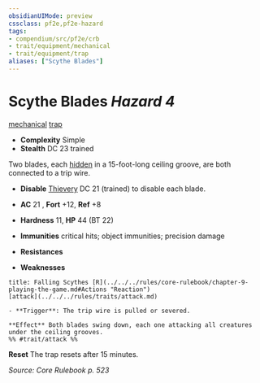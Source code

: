 ```yaml
---
obsidianUIMode: preview
cssclass: pf2e,pf2e-hazard
tags:
- compendium/src/pf2e/crb
- trait/equipment/mechanical
- trait/equipment/trap
aliases: ["Scythe Blades"]
---
```

# Scythe Blades *Hazard 4*  
[mechanical](mechanical.md)  [trap](trap.md)  

- **Complexity** Simple
- **Stealth** DC 23 trained  

Two blades, each [hidden](conditions.md#Hidden) in a 15-foot-long ceiling groove, are both connected to a trip wire.

- **Disable** [Thievery](../../skills.md#Thievery) DC 21 (trained) to disable each blade.  

- **AC** 21 , **Fort** +12, **Ref** +8
- **Hardness** 11, **HP** 44 (BT 22)
- **Immunities** critical hits; object immunities; precision damage
- **Resistances** 
- **Weaknesses** 
     
```ad-embed-ability
title: Falling Scythes [R](../../../rules/core-rulebook/chapter-9-playing-the-game.md#Actions "Reaction")
[attack](../../../rules/traits/attack.md)  

- **Trigger**: The trip wire is pulled or severed.

**Effect** Both blades swing down, each one attacking all creatures under the ceiling grooves.  
%% #trait/attack %%
```

**Reset** The trap resets after 15 minutes.  

*Source: Core Rulebook p. 523*
